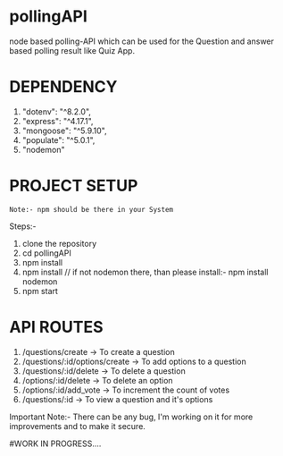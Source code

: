 # pollingAPI
node based polling-API which can be used for the Question and answer based polling result like Quiz App.

# DEPENDENCY

1. "dotenv": "^8.2.0",
2. "express": "^4.17.1",
3. "mongoose": "^5.9.10",
4. "populate": "^5.0.1",
5. "nodemon"
  
# PROJECT SETUP
    Note:- npm should be there in your System
Steps:-

1. clone the repository
2. cd pollingAPI
3. npm install
4. npm install // if not nodemon there, than please install:- npm install nodemon
5. npm start

# API ROUTES
1. /questions/create -> To create a question
2. /questions/:id/options/create -> To add options to a question
3. /questions/:id/delete -> To delete a question
4. /options/:id/delete -> To delete an option
5. /options/:id/add_vote -> To increment the count of votes
6. /questions/:id -> To view a question and it's options


Important Note:- There can be any bug, I'm working on it for more improvements and to make it secure.

#WORK IN PROGRESS....

